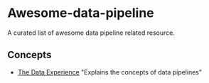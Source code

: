 # Awesome-data-pipeline

A curated list of awesome data pipeline related resource.

## Concepts

* [The Data Experience](https://medium.com/the-data-experience/building-a-data-pipeline-from-scratch-32b712cfb1db) "Explains the concepts of data pipelines"


